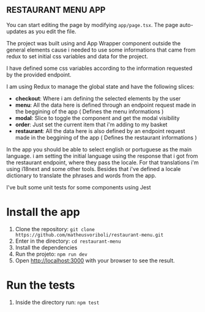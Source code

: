 ## RESTAURANT MENU APP

You can start editing the page by modifying `app/page.tsx`. The page auto-updates as you edit the file.

The project was built using and App Wrapper component outside the general elements cause i needed to use some informations that came from redux to set initial css variables and data for the project.

I have defined some css variables according to the information requested by the provided endpoint.

I am using Redux to manage the global state and have the following slices:
   - **checkout**: Where i am defining the selected elements by the user
   - **menu**: All the data here is defined through an endpoint request made in the beggining of the app ( Defines the menu informations )
   - **modal**: Slice to toggle the component and get the modal visibility
   - **order**: Just set the current item that i'm adding to my basket
   - **restaurant**: All the data here is also defined by an endpoint request made in the beggining of the app ( Defines the restaurant informations )

In the app you should be able to select english or portuguese as the main language. i am setting the initial language using the response that i got from the restaurant endpoint, where they pass the locale. 
For that translations i'm using i18next and some other tools. Besides that i've defined a locale dictionary to translate the phrases and words from the app.

I've bult some unit tests for some components using Jest

# Install the app
   1. Clone the repository: `git clone https://github.com/matheusvoriboli/restaurant-menu.git`
   2. Enter in the directory: `cd restaurant-menu`
   3. Install the dependencies
   4. Run the projeto: `npm run dev`
   5. Open [http://localhost:3000](http://localhost:3000) with your browser to see the result.

# Run the tests
   1. Inside the directory run: `npm test`

